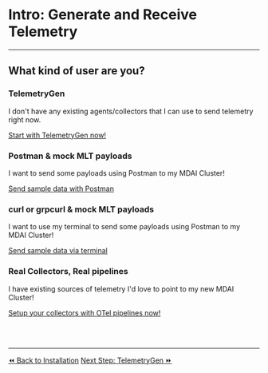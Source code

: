 # Intro: Generate and Receive Telemetry
----

## What kind of user are you?

### **TelemetryGen** 

I don't have any existing agents/collectors that I can use to send telemetry right now. 

[Start with TelemetryGen now!](./testing/telemetrygen.md)


### **Postman & mock MLT payloads** 

I want to send some payloads using Postman to my MDAI Cluster! 

[Send sample data with Postman](./postman.md)


### **curl or grpcurl & mock MLT payloads** 

I want to use my terminal to send some payloads using Postman to my MDAI Cluster! 

[Send sample data via terminal](./curl_grpcurl.md)


### **Real Collectors, Real pipelines** 

I have existing sources of telemetry I'd love to point to my new MDAI Cluster! 

[Setup your collectors with OTel pipelines now!](./real_collector_agent.md)

<br />
<br />



----
<span class="left"><a href="../installation.md">⏪ Back to Installation</a></span>
<span class="right"><a href="./telemetrygen.md">Next Step: TelemetryGen ⏩</a></span>
